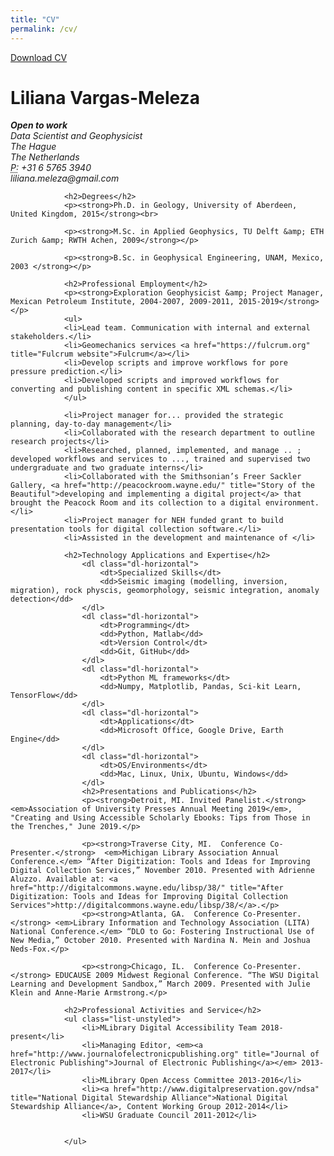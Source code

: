 ```yaml
---
title: "CV"
permalink: /cv/
---
```


<div class="cv">
	<a href="/files/LVargasM-CV-2020.pdf" class="btn btn-default pull-right" title="Download CV as PDF">Download CV</a>
				<div itemscope itemtype="http://data-vocabulary.org/Person">
				<span itemprop="name"><h1>Liliana Vargas-Meleza</h1></span>
				<address>
				<span itemprop="affiliation"><strong>Open to work</strong><br></span>
				<span itemprop="affiliation">Data Scientist and Geophysicist<br></span>
				The Hague<br>
				The Netherlands<br>
				<abbr title="phone">P:</abbr> +31 6 5765 3940<br>
				<span class="obfuscate">liliana.meleza@gmail.com</span>
				</address>
				</div>
					
				<h2>Degrees</h2>
				<p><strong>Ph.D. in Geology, University of Aberdeen, United Kingdom, 2015</strong><br>
								
				<p><strong>M.Sc. in Applied Geophysics, TU Delft &amp; ETH Zurich &amp; RWTH Achen, 2009</strong></p>
				
				<p><strong>B.Sc. in Geophysical Engineering, UNAM, Mexico, 2003 </strong></p>

				<h2>Professional Employment</h2>
				<p><strong>Exploration Geophysicist &amp; Project Manager, Mexican Petroleum Institute, 2004-2007, 2009-2011, 2015-2019</strong></p>
				<ul>
				<li>Lead team. Communication with internal and external stakeholders.</li>
				<li>Geomechanics services <a href="https://fulcrum.org" title="Fulcrum website">Fulcrum</a></li>
				<li>Develop scripts and improve workflows for pore pressure prediction.</li>
				<li>Developed scripts and improved workflows for converting and publishing content in specific XML schemas.</li>
				</ul>
				
				<li>Project manager for... provided the strategic planning, day-to-day management</li>
				<li>Collaborated with the research department to outline research projects</li>
				<li>Researched, planned, implemented, and manage .. ; developed workflows and services to ..., trained and supervised two undergraduate and two graduate interns</li>
				<li>Collaborated with the Smithsonian’s Freer Sackler Gallery, <a href="http://peacockroom.wayne.edu/" title="Story of the Beautiful">developing and implementing a digital project</a> that brought the Peacock Room and its collection to a digital environment.</li>
				<li>Project manager for NEH funded grant to build presentation tools for digital collection software.</li>
				<li>Assisted in the development and maintenance of </li>

				<h2>Technology Applications and Expertise</h2>
					<dl class="dl-horizontal">
						<dt>Specialized Skills</dt>
						<dd>Seismic imaging (modelling, inversion, migration), rock physcis, geomorphology, seismic integration, anomaly detection</dd>
					</dl>
					<dl class="dl-horizontal">
						<dt>Programming</dt>
						<dd>Python, Matlab</dd>
						<dt>Version Control</dt>
						<dd>Git, GitHub</dd>
					</dl>
					<dl class="dl-horizontal">
						<dt>Python ML frameworks</dt>
						<dd>Numpy, Matplotlib, Pandas, Sci-kit Learn, TensorFlow</dd>
					</dl>
					<dl class="dl-horizontal">
						<dt>Applications</dt>
						<dd>Microsoft Office, Google Drive, Earth Engine</dd>
					</dl>
					<dl class="dl-horizontal">
						<dt>OS/Environments</dt>
						<dd>Mac, Linux, Unix, Ubuntu, Windows</dd>
					</dl>
					<h2>Presentations and Publications</h2>
					<p><strong>Detroit, MI. Invited Panelist.</strong> <em>Association of University Presses Annual Meeting 2019</em>, "Creating and Using Accessible Scholarly Ebooks: Tips from Those in the Trenches," June 2019.</p>
					
					<p><strong>Traverse City, MI.  Conference Co-Presenter.</strong>  <em>Michigan Library Association Annual Conference.</em> “After Digitization: Tools and Ideas for Improving Digital Collection Services,” November 2010. Presented with Adrienne Aluzzo. Available at: <a href="http://digitalcommons.wayne.edu/libsp/38/" title="After Digitization: Tools and Ideas for Improving Digital Collection Services">http://digitalcommons.wayne.edu/libsp/38/</a>.</p> 
					<p><strong>Atlanta, GA.  Conference Co-Presenter.</strong> <em>Library Information and Technology Association (LITA) National Conference.</em> “DLO to Go: Fostering Instructional Use of New Media,” October 2010. Presented with Nardina N. Mein and Joshua Neds-Fox.</p>
 
					<p><strong>Chicago, IL.  Conference Co-Presenter.</strong> EDUCAUSE 2009 Midwest Regional Conference. “The WSU Digital Learning and Development Sandbox,” March 2009. Presented with Julie Klein and Anne-Marie Armstrong.</p>
				
				<h2>Professional Activities and Service</h2>
				<ul class="list-unstyled">
					<li>MLibrary Digital Accessibility Team 2018-present</li>
					<li>Managing Editor, <em><a href="http://www.journalofelectronicpublishing.org" title="Journal of Electronic Publishing">Journal of Electronic Publishing</a></em> 2013-2017</li>
					<li>MLibrary Open Access Committee 2013-2016</li>
					<li><a href="http://www.digitalpreservation.gov/ndsa" title="National Digital Stewardship Alliance">National Digital Stewardship Alliance</a>, Content Working Group 2012-2014</li>
					<li>WSU Graduate Council 2011-2012</li>
		

				</ul>
				
</div>

